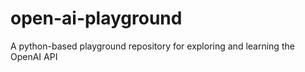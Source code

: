 # open-ai-playground
A python-based playground repository for exploring and learning the OpenAI API
